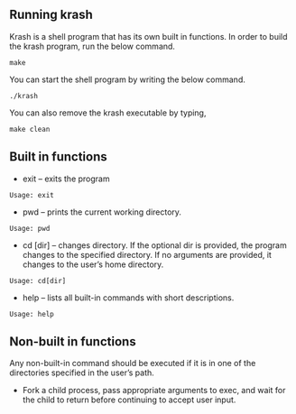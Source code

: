 

## Running krash

Krash is a shell program that has its own built in functions. 
In order to build the krash program, run the below command.
```
make
```
You can start the shell program by writing the below command.
```
./krash
```
You can also remove the krash executable by typing,
```
make clean
```

## Built in functions

  * exit – exits the program
  ```
  Usage: exit
  ```

  * pwd –  prints the current working directory.  
  ```
  Usage: pwd
  ```
  * cd [dir] – changes directory. If the optional dir is provided, the program changes to the specified directory. 
    If no arguments are provided, it changes to the user’s home directory. 
  ```
  Usage: cd[dir]
  ```
  * help – lists all built-in commands with short descriptions. 
  ```
  Usage: help
  ```

## Non-built in functions

Any non-built-in command should be executed if it is in one of the directories specified in the user’s path. 

* Fork a child process, pass appropriate arguments to exec, and wait for the child to return before continuing to accept user input.
